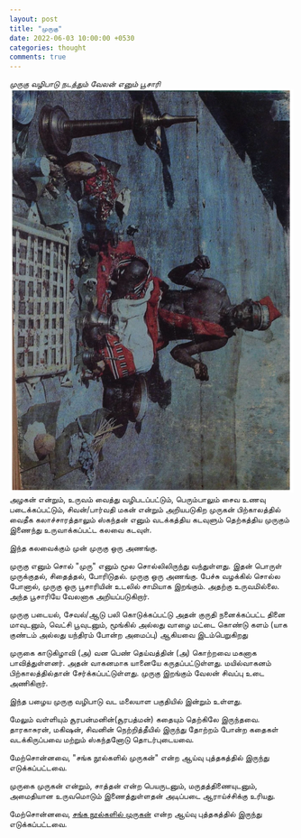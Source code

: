 ```yaml
---
layout: post
title: "முருகு"
date: 2022-06-03 10:00:00 +0530
categories: thought
comments: true
---
```

<i>முருகு வழிபாடு நடத்தும் வேலன் எனும் பூசாரி</i><br>
<img src="/images/2022-06-03/murugu-worship.png" alt="முருகு வழிபாடு நடத்தும் வேலன் எனும் பூசாரி" width="auto" style=""/>
<br>
அழகன் என்றும், உருவம் வைத்து வழிபடப்பட்டும், பெரும்பாலும் சைவ உணவு படைக்கப்பட்டும், 
சிவன்/பார்வதி மகன் என்றும் அறியபடுகிற முருகன் பிற்காலத்தில் வைதீக கலாச்சாரத்தாலும்
ஸ்கந்தன் எனும் வடக்கத்திய கடவுளும் தெற்கத்திய முருகும் இணைந்து உருவாக்கப்பட்ட கலவை கடவுள்.

இந்த கலவைக்கும் முன் முருகு ஒரு அணங்கு.

முருகு எனும் சொல் "முரு" எனும் மூல சொல்லிலிருந்து வந்துள்ளது. இதன் பொருள் முருக்குதல், சிதைத்தல், போரிடுதல்.
முருகு ஒரு அணங்கு. பேச்சு வழக்கில் சொல்ல போனால், முருகு ஒரு பூசாரியின் உடலில் சாமியாக இறங்கும். அதற்கு உருவமில்லை. அந்த பூசாரியே வேலனாக அறியப்படுகிறார்.

முருகு படையல், சேவல்/ஆடு பலி கொடுக்கப்பட்டு அதன் குருதி நனைக்கப்பட்ட தினை மாவுடனும், வெட்சி பூவுடனும், மூங்கில் அல்லது வாழை மட்டை கொண்டு
களம் (யாக குண்டம் அல்லது யந்திரம் போன்ற அமைப்பு) ஆகியவை இடம்பெறுகிறது

முருகை காடுகிழாவி (அ) வன பெண் தெய்வத்தின் (அ) கொற்றவை மகனாக பாவித்துள்ளனர். அதன் வாகனமாக யானையே கருதப்பட்டுள்ளது. மயில்வாகனம் பிற்காலத்தில்தான் சேர்க்கப்பட்டுள்ளது.
முருகு இறங்கும் வேலன் சிவப்பு உடை அணிகிறார்.

இந்த பழைய முருகு வழிபாடு வட மலையாள பகுதியில் இன்றும் உள்ளது.

மேலும் வள்ளியும் சூரபன்மனின்(சூரபத்மன்) கதையும் தெற்கிலே இருந்தவை.
தாரகாசுரன், மகிஷன், சிவனின் நெற்றித்தீயில் இருந்து தோற்றம் போன்ற கதைகள் வடக்கிருப்பவை மற்றும் ஸ்கந்தனோடு தொடர்புடையவை.

மேற்சொன்னவை, "சங்க நூல்களில் முருகன்" என்ற ஆய்வு புத்தகத்தில் இருந்து எடுக்கப்பட்டவை.

முருகை முருகன் என்றும், சாத்தன் என்ற பெயருடனும், மருதத்திணையுடனும், அமைதியான உருவமொடும் இணைத்துள்ளதன் அடிப்படை ஆராய்ச்சிக்கு உரியது.

மேற்சொன்னவை, [சங்க நூல்களில் முருகன்](https://www.tamildigitallibrary.in/admin/assets/book/TVA_BOK_0003092_%E0%AE%9A%E0%AE%99%E0%AF%8D%E0%AE%95_%E0%AE%A8%E0%AF%82%E0%AE%B2%E0%AF%8D%E0%AE%95%E0%AE%B3%E0%AE%BF%E0%AE%B2%E0%AF%8D_%E0%AE%AE%E0%AF%81%E0%AE%B0%E0%AF%81%E0%AE%95%E0%AE%A9%E0%AF%8D.pdf) என்ற ஆய்வு புத்தகத்தில் இருந்து எடுக்கப்பட்டவை.

